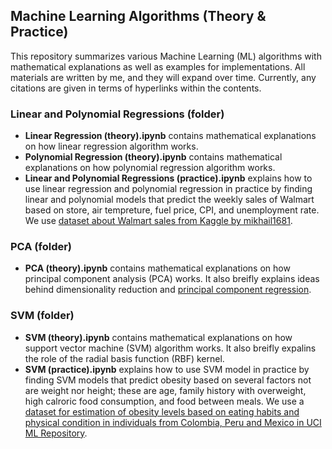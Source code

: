 ## Machine Learning Algorithms (Theory & Practice)

This repository summarizes various Machine Learning (ML) algorithms with mathematical explanations as well as examples for implementations. All materials are written by me, and they will expand over time. Currently, any citations are given in terms of hyperlinks within the contents.


### Linear and Polynomial Regressions (folder)
* **Linear Regression (theory).ipynb** contains mathematical explanations on how linear regression algorithm works.
* **Polynomial Regression (theory).ipynb** contains mathematical explanations on how polynomial regression algorithm works.
* **Linear and Polynomial Regressions (practice).ipynb** explains how to use linear regression and polynomial regression in practice by finding linear and polynomial models that predict the weekly sales of Walmart based on store, air tempreture, fuel price, CPI, and unemployment rate. We use [dataset about Walmart sales from Kaggle by mikhail1681](https://www.kaggle.com/datasets/mikhail1681/walmart-sales?select=Walmart_sales.csv).

### PCA (folder)
* **PCA (theory).ipynb** contains mathematical explanations on how principal component analysis (PCA) works. It also breifly explains ideas behind dimensionality reduction and [principal component regression](https://en.wikipedia.org/wiki/Principal_component_regression).

### SVM (folder)
* **SVM (theory).ipynb** contains mathematical explanations on how support vector machine (SVM) algorithm works. It also breifly expalins the role of the radial basis function (RBF) kernel.
* **SVM (practice).ipynb** explains how to use SVM model in practice by finding SVM models that predict obesity based on several factors not are weight nor height; these are age, family history with overweight, high calroric food consumption, and food between meals. We use a [dataset for estimation of obesity levels based on eating habits and physical condition in individuals from Colombia, Peru and Mexico in UCI ML Repository](https://archive.ics.uci.edu/dataset/544/estimation+of+obesity+levels+based+on+eating+habits+and+physical+condition).

